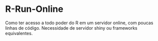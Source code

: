 # R-Run-Online
Como  ter acesso a todo poder do R em um servidor online, com poucas linhas de código. 
Necessidade de servidor shiny ou frameworks equivalentes. 
